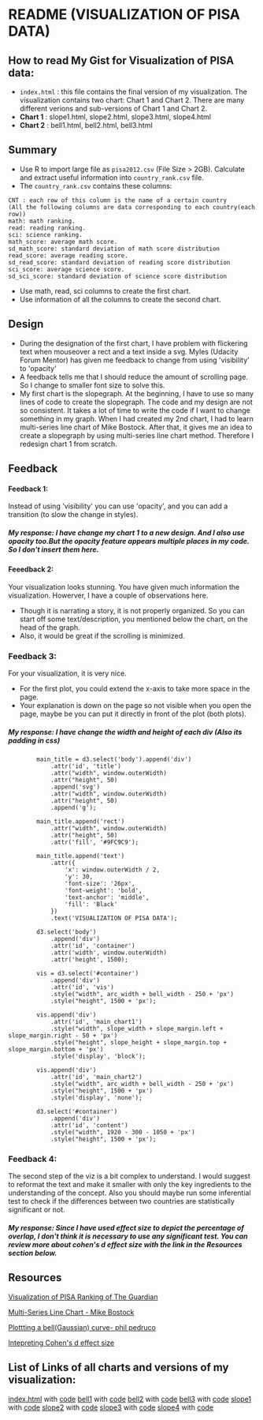 # README (VISUALIZATION OF PISA DATA)

## How to read My Gist for Visualization of PISA data:

* `index.html` : this file contains the final version of my visualization. The visualization contains two chart: Chart 1 and Chart 2. There are many different verions and sub-versions of Chart 1 and Chart 2.
* **Chart 1** : slope1.html, slope2.html, slope3.html, slope4.html
* **Chart 2** : bell1.html, bell2.html, bell3.html

## Summary

* Use R to import large file as `pisa2012.csv` (File Size > 2GB). Calculate and extract useful information into `country_rank.csv` file.
* The `country_rank.csv` contains these columns:

```
CNT : each row of this column is the name of a certain country
(All the following columns are data corresponding to each country(each row))
math: math ranking.
read: reading ranking.
sci: science ranking.
math_score: average math score.
sd_math_score: standard deviation of math score distribution
read_score: average reading score.
sd_read_score: standard deviation of reading score distribution
sci_score: average science score.
sd_sci_score: standard deviation of science score distribution
```

* Use math, read, sci columns to create the first chart.
* Use information of all the columns to create the second chart.


## Design

* During the designation of the first chart, I have problem with flickering text when mouseover a rect and a text inside a svg. Myles (Udacity Forum Mentor) has given me feedback to change from using 'visibility' to 'opacity'
* A feedback tells me that I should reduce the amount of scrolling page. So I change to smaller font size to solve this.
* My first chart is the slopegraph. At the beginning, I have to use so many lines of code to create the slopegraph. The code and my design are not so consistent. It takes a lot of time to write the code if I want to change something in my graph. When I had created my 2nd chart, I had to learn multi-series line chart of Mike Bostock. After that, it gives me an idea to create a slopegraph by using multi-series line chart method. Therefore I redesign chart 1 from scratch.

## Feedback

#### Feedback 1:

Instead of using 'visibility' you can use 'opacity', and you can add a transition (to slow the change in styles).

##### My response: I have change my chart 1 to a new design. And I also use opacity too.But the opacity feature appears multiple places in my code. So I don't insert them here.

#### Feeedback 2:

Your visualization looks stunning. You have given much information the visualization. Howerver, I have a couple of observations here. 
- Though it is narrating a story, it is not properly organized. So you can start off some text/description, you mentioned below the chart, on the head of the graph.
- Also, it would be great if the scrolling is minimized.

### Feedback 3:
For your visualization, it is very nice.
- For the first plot, you could extend the x-axis to take more space in the page.
- Your explanation is down on the page so not visible when you open the page, maybe be you can put it directly in front of the plot (both plots).

##### My response: I have change the width and height of each div (Also its padding in css)

```
        main_title = d3.select('body').append('div')
            .attr('id', 'title')
            .attr("width", window.outerWidth)
            .attr("height", 50)
            .append('svg')
            .attr("width", window.outerWidth)
            .attr("height", 50)
            .append('g');

        main_title.append('rect')
            .attr("width", window.outerWidth)
            .attr("height", 50)
            .attr('fill', '#9FC9C9');

        main_title.append('text')
            .attr({
                'x': window.outerWidth / 2,
                'y': 30,
                'font-size': '26px',
                'font-weight': 'bold',
                'text-anchor': 'middle',
                'fill': 'Black'
            })
            .text('VISUALIZATION OF PISA DATA');

        d3.select('body')
            .append('div')
            .attr('id', 'container')
            .attr('width', window.outerWidth)
            .attr('height', 1500);

        vis = d3.select('#container')
            .append('div')
            .attr('id', 'vis')
            .style("width", arc_width + bell_width - 250 + 'px')
            .style("height", 1500 + 'px');

        vis.append('div')
            .attr('id', 'main_chart1')
            .style("width", slope_width + slope_margin.left + slope_margin.right - 50 + 'px')
            .style("height", slope_height + slope_margin.top + slope_margin.bottom + 'px')
            .style('display', 'block');

        vis.append('div')
            .attr('id', 'main_chart2')
            .style("width", arc_width + bell_width - 250 + 'px')
            .style("height", 1500 + 'px')
            .style('display', 'none');

        d3.select('#container')
            .append('div')
            .attr('id', 'content')
            .style("width", 1920 - 300 - 1050 + 'px')
            .style("height", 1500 + 'px');
```


### Feedback 4:
The second step of the viz is a bit complex to understand.  I would suggest to reformat the text and make it smaller with only the key ingredients to the understanding of the concept.  Also you should maybe run some inferential test to check if the differences between two countries are statistically significant or not.

##### My response: Since I have used effect size to depict the percentage of overlap, I don't think it is necessary to use any significant test. You can review more about cohen's d effect size with the link in the Resources section below.

## Resources

[Visualization of PISA Ranking of The Guardian](https://static.guim.co.uk/sys-images/Guardian/Pix/pictures/2013/12/5/1386241291926/PISAFULLLITERACYWEB.png)

[Multi-Series Line Chart - Mike Bostock](https://bl.ocks.org/mbostock/3884955)

[Plottting a bell(Gaussian) curve- phil pedruco](http://bl.ocks.org/phil-pedruco/88cb8a51cdce45f13c7e)

[Intepreting Cohen's d effect size](http://rpsychologist.com/d3/cohend/)

## List of Links of all charts and versions of my visualization:

[index.html](http://bl.ocks.org/ndvo2710/raw/b53f5a00ec3a91701f900ba6fca53147/) with [code](https://gist.github.com/ndvo2710/b53f5a00ec3a91701f900ba6fca53147/raw/e235b1e98f74c5d70f49d8ef400873920df80bfa/index.html)
[bell1](http://bl.ocks.org/ndvo2710/raw/b53f5a00ec3a91701f900ba6fca53147/bell1.html) with [code](https://gist.github.com/ndvo2710/b53f5a00ec3a91701f900ba6fca53147/raw/e235b1e98f74c5d70f49d8ef400873920df80bfa/bell1.html)
[bell2](http://bl.ocks.org/ndvo2710/raw/b53f5a00ec3a91701f900ba6fca53147/bell2.html) with [code](https://gist.github.com/ndvo2710/b53f5a00ec3a91701f900ba6fca53147/raw/e235b1e98f74c5d70f49d8ef400873920df80bfa/bell2.html)
[bell3](http://bl.ocks.org/ndvo2710/raw/b53f5a00ec3a91701f900ba6fca53147/bell3.html) with [code](https://gist.github.com/ndvo2710/b53f5a00ec3a91701f900ba6fca53147/raw/e235b1e98f74c5d70f49d8ef400873920df80bfa/bell3.html)
[slope1](http://bl.ocks.org/ndvo2710/raw/b53f5a00ec3a91701f900ba6fca53147/slope1.html) with [code](https://gist.github.com/ndvo2710/b53f5a00ec3a91701f900ba6fca53147/raw/e235b1e98f74c5d70f49d8ef400873920df80bfa/slope1.html)
[slope2](http://bl.ocks.org/ndvo2710/raw/b53f5a00ec3a91701f900ba6fca53147/slope2.html) with [code](https://gist.github.com/ndvo2710/b53f5a00ec3a91701f900ba6fca53147/raw/e235b1e98f74c5d70f49d8ef400873920df80bfa/slope2.html)
[slope3](http://bl.ocks.org/ndvo2710/raw/b53f5a00ec3a91701f900ba6fca53147/slope3.html) with [code](https://gist.github.com/ndvo2710/b53f5a00ec3a91701f900ba6fca53147/raw/e235b1e98f74c5d70f49d8ef400873920df80bfa/slope3.html)
[slope4](http://bl.ocks.org/ndvo2710/raw/b53f5a00ec3a91701f900ba6fca53147/slope4.html) with [code](https://gist.github.com/ndvo2710/b53f5a00ec3a91701f900ba6fca53147/raw/e235b1e98f74c5d70f49d8ef400873920df80bfa/slope4.html)


